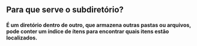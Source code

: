 ## Para que serve o subdiretório?
#### É um diretório dentro de outro, que armazena outras pastas ou arquivos, pode conter um índice de ítens para encontrar quais itens estão localizados.  
